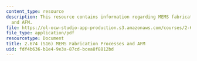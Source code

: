 ```yaml
---
content_type: resource
description: This resource contains information regarding MEMS fabrication processes
  and AFM.
file: https://ol-ocw-studio-app-production.s3.amazonaws.com/courses/2-674-micro-nano-engineering-laboratory-spring-2016/fdf4b636b1e49e3a87cdbcea8f8812bd_MIT2_674S16_Lec9Mems.pdf
file_type: application/pdf
resourcetype: Document
title: 2.674 (S16) MEMS Fabrication Processes and AFM
uid: fdf4b636-b1e4-9e3a-87cd-bcea8f8812bd
---
```

